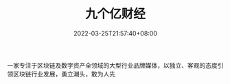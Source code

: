 ﻿---
weight: 
title: "九个亿财经"
description: "一家专注于区块链及数字资产全领域的大型行业品牌媒体，以独立、客观的态度引领区块链行业发展，勇立潮头，敢为人先"
date: 2022-03-25T21:57:40+08:00
lastmod: 2022-03-25T16:45:40+08:00
draft: false
authors: ["Metabd"]
featuredImage: "jiugeyicaijing.png"
link: ""
tags: ["元宇宙资讯","九个亿财经"]
categories: ["navigation"]
navigation: ["元宇宙资讯"]
lightgallery: true
toc: true
pinned: false
recommend: false
recommend1: false
---
一家专注于区块链及数字资产全领域的大型行业品牌媒体，以独立、客观的态度引领区块链行业发展，勇立潮头，敢为人先

